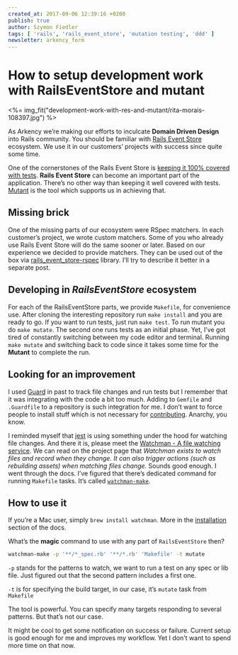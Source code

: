 ```yaml
---
created_at: 2017-09-06 12:39:16 +0200
publish: true
author: Szymon Fiedler
tags: [ 'rails', 'rails_event_store', 'mutation testing', 'ddd' ]
newsletter: arkency_form
---
```


# How to setup development work with RailsEventStore and mutant

<%= img_fit("development-work-with-res-and-mutant/rita-morais-108397.jpg") %>

As Arkency we’re making our efforts to inculcate **Domain Driven Design** into Rails community. You should be familiar with [Rails Event Store](http://railseventstore.org) ecosystem. We use it in our customers’ projects with success since quite some time.

<!-- more -->

One of the cornerstones of the Rails Event Store is [keeping it 100% covered with tests](http://blog.arkency.com/2015/04/why-i-want-to-introduce-mutation-testing-to-the-rails-event-store-gem/). **Rails Event Store** can become an important part of the application. There’s no other way than keeping it well covered with tests. [Mutant](https://github.com/mbj/mutant) is the tool which supports us in achieving that.

## Missing brick
One of the missing parts of our ecosystem were RSpec matchers. In each customer’s project, we wrote custom matchers. Some of you who already use Rails Event Store will do the same sooner or later. Based on our experience we decided to provide matchers. They can be used out of the box via [rails_event_store-rspec](https://github.com/RailsEventStore/rails_event_store-rspec) library. I’ll try to describe it better in a separate post.

## Developing in _RailsEventStore_ ecosystem
For each of the RailsEventStore parts, we provide `Makefile`, for convenience use. After cloning the interesting repository run `make install` and you are ready to go. If you want to run tests, just run `make test`. To run mutant you do `make mutate`. The second one runs tests as an initial phase. Yet, I’ve got tired of constantly switching between my code editor and terminal. Running `make mutate` and switching back to code since it takes some time for the **Mutant** to complete the run.

## Looking for an improvement
I used [Guard](https://github.com/guard/guard) in past to track file changes and run tests but I remember that it was integrating with the code a bit too much. Adding to `Gemfile` and `.Guardfile` to a repository is such integration for me. I don’t want to force people to install stuff which is not necessary for [contributing](http://railseventstore.org/contributing/). Anarchy, you know.

I reminded myself that [jest](http://facebook.github.io/jest/) is using something under the hood for watching file changes. And there it is, please meet the [Watchman - A file watching service](https://facebook.github.io/watchman/). We can read on the project page that _Watchman exists to watch files and record when they change. It can also trigger actions (such as rebuilding assets) when matching files change._ Sounds good enough. I went through the docs. I’ve figured that there’s dedicated command for running `Makefile` tasks. It’s called [`watchman-make`](https://facebook.github.io/watchman/docs/watchman-make.html).

## How to use it
If you’re a Mac user, simply `brew install watchman`. More in the [installation](https://facebook.github.io/watchman/docs/install.html) section of the docs.

What’s the **magic** command to use with any part of `RailsEventStore` then?

```bash
watchman-make -p '**/*_spec.rb' '**/*.rb' 'Makefile' -t mutate
```

`-p` stands for the patterns to watch, we want to run a test on any spec or lib file. Just figured out that the second pattern includes a first one.

`-t` is for specifying the build target, in our case, it’s `mutate` task from `Makefile`

The tool is powerful. You can specify many targets responding to several patterns. But that’s not our case.

It might be cool to get some notification on success or failure. Current setup is good enough for me and improves my workflow. Yet I don't want to spend more time on that now.
